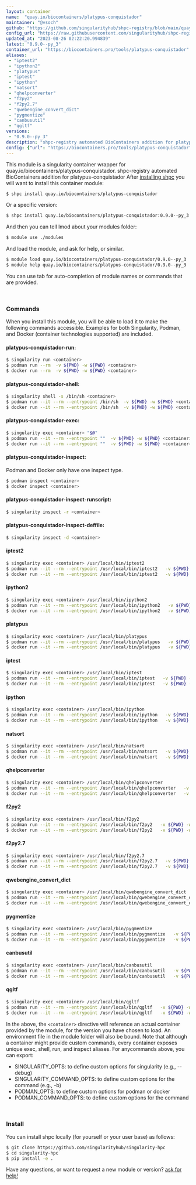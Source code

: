 ```yaml
---
layout: container
name:  "quay.io/biocontainers/platypus-conquistador"
maintainer: "@vsoch"
github: "https://github.com/singularityhub/shpc-registry/blob/main/quay.io/biocontainers/platypus-conquistador/container.yaml"
config_url: "https://raw.githubusercontent.com/singularityhub/shpc-registry/main/quay.io/biocontainers/platypus-conquistador/container.yaml"
updated_at: "2023-08-26 02:22:20.994839"
latest: "0.9.0--py_3"
container_url: "https://biocontainers.pro/tools/platypus-conquistador"
aliases:
 - "iptest2"
 - "ipython2"
 - "platypus"
 - "iptest"
 - "ipython"
 - "natsort"
 - "qhelpconverter"
 - "f2py2"
 - "f2py2.7"
 - "qwebengine_convert_dict"
 - "pygmentize"
 - "canbusutil"
 - "qgltf"
versions:
 - "0.9.0--py_3"
description: "shpc-registry automated BioContainers addition for platypus-conquistador"
config: {"url": "https://biocontainers.pro/tools/platypus-conquistador", "maintainer": "@vsoch", "description": "shpc-registry automated BioContainers addition for platypus-conquistador", "latest": {"0.9.0--py_3": "sha256:f42b19b89a5148a24001db71c20333a2dd6e7283e7c9e1d99d06a6d55a6ebed0"}, "tags": {"0.9.0--py_3": "sha256:f42b19b89a5148a24001db71c20333a2dd6e7283e7c9e1d99d06a6d55a6ebed0"}, "docker": "quay.io/biocontainers/platypus-conquistador", "aliases": {"iptest2": "/usr/local/bin/iptest2", "ipython2": "/usr/local/bin/ipython2", "platypus": "/usr/local/bin/platypus", "iptest": "/usr/local/bin/iptest", "ipython": "/usr/local/bin/ipython", "natsort": "/usr/local/bin/natsort", "qhelpconverter": "/usr/local/bin/qhelpconverter", "f2py2": "/usr/local/bin/f2py2", "f2py2.7": "/usr/local/bin/f2py2.7", "qwebengine_convert_dict": "/usr/local/bin/qwebengine_convert_dict", "pygmentize": "/usr/local/bin/pygmentize", "canbusutil": "/usr/local/bin/canbusutil", "qgltf": "/usr/local/bin/qgltf"}}
---
```


This module is a singularity container wrapper for quay.io/biocontainers/platypus-conquistador.
shpc-registry automated BioContainers addition for platypus-conquistador
After [installing shpc](#install) you will want to install this container module:


```bash
$ shpc install quay.io/biocontainers/platypus-conquistador
```

Or a specific version:

```bash
$ shpc install quay.io/biocontainers/platypus-conquistador:0.9.0--py_3
```

And then you can tell lmod about your modules folder:

```bash
$ module use ./modules
```

And load the module, and ask for help, or similar.

```bash
$ module load quay.io/biocontainers/platypus-conquistador/0.9.0--py_3
$ module help quay.io/biocontainers/platypus-conquistador/0.9.0--py_3
```

You can use tab for auto-completion of module names or commands that are provided.

<br>

### Commands

When you install this module, you will be able to load it to make the following commands accessible.
Examples for both Singularity, Podman, and Docker (container technologies supported) are included.

#### platypus-conquistador-run:

```bash
$ singularity run <container>
$ podman run --rm  -v ${PWD} -w ${PWD} <container>
$ docker run --rm  -v ${PWD} -w ${PWD} <container>
```

#### platypus-conquistador-shell:

```bash
$ singularity shell -s /bin/sh <container>
$ podman run --it --rm --entrypoint /bin/sh  -v ${PWD} -w ${PWD} <container>
$ docker run --it --rm --entrypoint /bin/sh  -v ${PWD} -w ${PWD} <container>
```

#### platypus-conquistador-exec:

```bash
$ singularity exec <container> "$@"
$ podman run --it --rm --entrypoint ""  -v ${PWD} -w ${PWD} <container> "$@"
$ docker run --it --rm --entrypoint ""  -v ${PWD} -w ${PWD} <container> "$@"
```

#### platypus-conquistador-inspect:

Podman and Docker only have one inspect type.

```bash
$ podman inspect <container>
$ docker inspect <container>
```

#### platypus-conquistador-inspect-runscript:

```bash
$ singularity inspect -r <container>
```

#### platypus-conquistador-inspect-deffile:

```bash
$ singularity inspect -d <container>
```


#### iptest2

```bash
$ singularity exec <container> /usr/local/bin/iptest2
$ podman run --it --rm --entrypoint /usr/local/bin/iptest2   -v ${PWD} -w ${PWD} <container> -c " $@"
$ docker run --it --rm --entrypoint /usr/local/bin/iptest2   -v ${PWD} -w ${PWD} <container> -c " $@"
```


#### ipython2

```bash
$ singularity exec <container> /usr/local/bin/ipython2
$ podman run --it --rm --entrypoint /usr/local/bin/ipython2   -v ${PWD} -w ${PWD} <container> -c " $@"
$ docker run --it --rm --entrypoint /usr/local/bin/ipython2   -v ${PWD} -w ${PWD} <container> -c " $@"
```


#### platypus

```bash
$ singularity exec <container> /usr/local/bin/platypus
$ podman run --it --rm --entrypoint /usr/local/bin/platypus   -v ${PWD} -w ${PWD} <container> -c " $@"
$ docker run --it --rm --entrypoint /usr/local/bin/platypus   -v ${PWD} -w ${PWD} <container> -c " $@"
```


#### iptest

```bash
$ singularity exec <container> /usr/local/bin/iptest
$ podman run --it --rm --entrypoint /usr/local/bin/iptest   -v ${PWD} -w ${PWD} <container> -c " $@"
$ docker run --it --rm --entrypoint /usr/local/bin/iptest   -v ${PWD} -w ${PWD} <container> -c " $@"
```


#### ipython

```bash
$ singularity exec <container> /usr/local/bin/ipython
$ podman run --it --rm --entrypoint /usr/local/bin/ipython   -v ${PWD} -w ${PWD} <container> -c " $@"
$ docker run --it --rm --entrypoint /usr/local/bin/ipython   -v ${PWD} -w ${PWD} <container> -c " $@"
```


#### natsort

```bash
$ singularity exec <container> /usr/local/bin/natsort
$ podman run --it --rm --entrypoint /usr/local/bin/natsort   -v ${PWD} -w ${PWD} <container> -c " $@"
$ docker run --it --rm --entrypoint /usr/local/bin/natsort   -v ${PWD} -w ${PWD} <container> -c " $@"
```


#### qhelpconverter

```bash
$ singularity exec <container> /usr/local/bin/qhelpconverter
$ podman run --it --rm --entrypoint /usr/local/bin/qhelpconverter   -v ${PWD} -w ${PWD} <container> -c " $@"
$ docker run --it --rm --entrypoint /usr/local/bin/qhelpconverter   -v ${PWD} -w ${PWD} <container> -c " $@"
```


#### f2py2

```bash
$ singularity exec <container> /usr/local/bin/f2py2
$ podman run --it --rm --entrypoint /usr/local/bin/f2py2   -v ${PWD} -w ${PWD} <container> -c " $@"
$ docker run --it --rm --entrypoint /usr/local/bin/f2py2   -v ${PWD} -w ${PWD} <container> -c " $@"
```


#### f2py2.7

```bash
$ singularity exec <container> /usr/local/bin/f2py2.7
$ podman run --it --rm --entrypoint /usr/local/bin/f2py2.7   -v ${PWD} -w ${PWD} <container> -c " $@"
$ docker run --it --rm --entrypoint /usr/local/bin/f2py2.7   -v ${PWD} -w ${PWD} <container> -c " $@"
```


#### qwebengine_convert_dict

```bash
$ singularity exec <container> /usr/local/bin/qwebengine_convert_dict
$ podman run --it --rm --entrypoint /usr/local/bin/qwebengine_convert_dict   -v ${PWD} -w ${PWD} <container> -c " $@"
$ docker run --it --rm --entrypoint /usr/local/bin/qwebengine_convert_dict   -v ${PWD} -w ${PWD} <container> -c " $@"
```


#### pygmentize

```bash
$ singularity exec <container> /usr/local/bin/pygmentize
$ podman run --it --rm --entrypoint /usr/local/bin/pygmentize   -v ${PWD} -w ${PWD} <container> -c " $@"
$ docker run --it --rm --entrypoint /usr/local/bin/pygmentize   -v ${PWD} -w ${PWD} <container> -c " $@"
```


#### canbusutil

```bash
$ singularity exec <container> /usr/local/bin/canbusutil
$ podman run --it --rm --entrypoint /usr/local/bin/canbusutil   -v ${PWD} -w ${PWD} <container> -c " $@"
$ docker run --it --rm --entrypoint /usr/local/bin/canbusutil   -v ${PWD} -w ${PWD} <container> -c " $@"
```


#### qgltf

```bash
$ singularity exec <container> /usr/local/bin/qgltf
$ podman run --it --rm --entrypoint /usr/local/bin/qgltf   -v ${PWD} -w ${PWD} <container> -c " $@"
$ docker run --it --rm --entrypoint /usr/local/bin/qgltf   -v ${PWD} -w ${PWD} <container> -c " $@"
```



In the above, the `<container>` directive will reference an actual container provided
by the module, for the version you have chosen to load. An environment file in the
module folder will also be bound. Note that although a container
might provide custom commands, every container exposes unique exec, shell, run, and
inspect aliases. For anycommands above, you can export:

 - SINGULARITY_OPTS: to define custom options for singularity (e.g., --debug)
 - SINGULARITY_COMMAND_OPTS: to define custom options for the command (e.g., -b)
 - PODMAN_OPTS: to define custom options for podman or docker
 - PODMAN_COMMAND_OPTS: to define custom options for the command

<br>

### Install

You can install shpc locally (for yourself or your user base) as follows:

```bash
$ git clone https://github.com/singularityhub/singularity-hpc
$ cd singularity-hpc
$ pip install -e .
```

Have any questions, or want to request a new module or version? [ask for help!](https://github.com/singularityhub/singularity-hpc/issues)